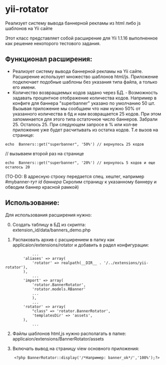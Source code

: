 # yii-rotator
Реализует систему вывода баннерной рекламы из html либо js шаблонов на Yii сайте

Этот класс представляет собой расширение для  Yii 1.1.16 выполненное как решение 
некоторого тестового задания.

Функционал расширения:
----------------------
- Реализует систему вывода баннерной рекламы на Yii сайте. 
Расширение использует множество шаблонов html/js.
Приложение подключает подобные шаблоны без указания типа файла, а 
только его имени.
- Количество возвращаемых кодов задано через БД.
‐ Возможность задавать процентное отображение количества кодов. Например в конфиге 
для баннера "superbanner" указано по умолчанию 50 шт. Вызывая приложение мы сообщаем что 
нам нужно 50% от указанного количества в бд и нам возвращается 25 кодов. При этом 
запоминается для этого типа остаточное число баннеров. Забрали 25. Осталось 25. При 
следующем запросе в % или кол‐ве приложение уже будет расчитывать из остатка кодов. Т.е 
вызов на странице:
```
echo  Banners::get("superbanner", '50%') // вернулось 25 кодов
```
// вызываем второй раз на странице
```
echo  Banners::get("superbanner", '20%') // вернулось 5 кодов и еще осталось 20
```

(TO-DO: В адресную строку передается спец. хештег, например #mybanner‐*тут id баннера* 
Скролим страницу к указанному баннеру и обводим баннер красной рамкой)

Использование:
--------------
Для использования расширения нужно:

0) Создать таблицу в БД из скрипта: extension_id/data/banners_demo.php

1) Распаковать архив с расширением в папку как applicaion/extensions/rotator и 
    добавить в радел конфигурации:
```
            ...
        'aliases' => array(
            'rotator' => realpath(__DIR__ . '/../extensions/yii-rotator'),
        ),
            ...
        'import' => array(        
            'rotator.BannerRotator',
            'rotator.models.RBanner'
            ...
            ),
            ...
        'rotator' => array(
            "class" => 'rotator.BannerRotator',
            'templatesDir' => 'assets',
        ),
            ...
```

2) Файлы шаблонов html,js нужно располагать в папке: 
    applicaion/extensions/BannerRotator/assets

3) Включать вывод на страницу view основного приложения:
```   
    <?php BannerRotator::display('/*Например: banner_ok*/','100%');?>
```



